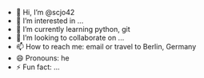 - 👋 Hi, I’m @scjo42
- 👀 I’m interested in ...
- 🌱 I’m currently learning python, git
- 💞️ I’m looking to collaborate on ...
- 📫 How to reach me: email or travel to Berlin, Germany
- 😄 Pronouns: he
- ⚡ Fun fact: ...

<!---
scjo42/scjo42 is a ✨ special ✨ repository because its `README.md` (this file) appears on your GitHub profile.
You can click the Preview link to take a look at your changes.
--->
